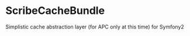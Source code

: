 ScribeCacheBundle
=================

Simplistic cache abstraction layer (for APC only at this time) for Symfony2
